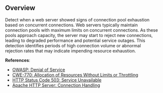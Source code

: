 ## Overview

Detect when a web server showed signs of connection pool exhaustion based on concurrent connections. Web servers typically maintain connection pools with maximum limits on concurrent connections. As these pools approach capacity, the server may start to reject new connections, leading to degraded performance and potential service outages. This detection identifies periods of high connection volume or abnormal rejection rates that may indicate impending resource exhaustion.

**References**:
- [OWASP: Denial of Service](https://owasp.org/www-community/attacks/Denial_of_Service)
- [CWE-770: Allocation of Resources Without Limits or Throttling](https://cwe.mitre.org/data/definitions/770.html)
- [HTTP Status Code 503: Service Unavailable](https://developer.mozilla.org/en-US/docs/Web/HTTP/Status/503)
- [Apache HTTP Server: Connection Handling](https://httpd.apache.org/docs/2.4/mod/core.html#maxconnectionsperchild) 